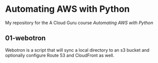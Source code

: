 # Automating AWS with Python

My repository for the A Cloud Guru course *Automating AWS with Python*

## 01-webotron

Webotron is a script that will sync a local directory to an s3 bucket and
optionally configure Route 53 and CloudFront as well.
